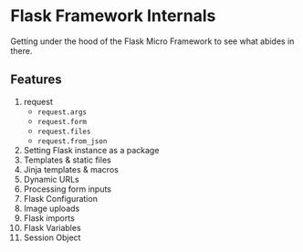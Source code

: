 # Flask Framework Internals

Getting under the hood of the Flask Micro Framework to see what abides in there.

## Features
1. request
   - `request.args`
   - `request.form`
   - `request.files`
   - `request.from_json`
1. Setting Flask instance as a package
1. Templates & static files 
1. Jinja templates & macros
1. Dynamic URLs
1. Processing form inputs
1. Flask Configuration
1. Image uploads
1. Flask imports
1. Flask Variables
1. Session Object




